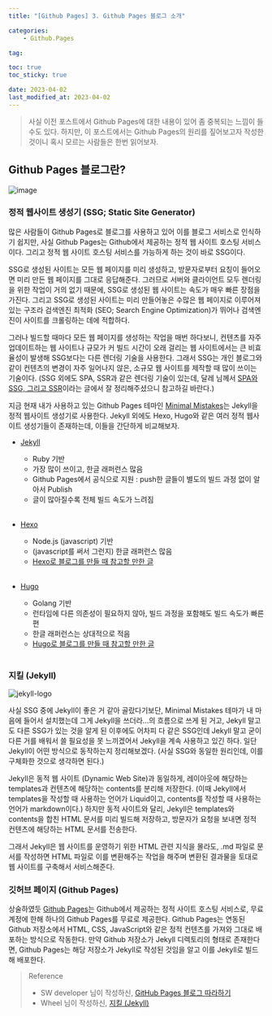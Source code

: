 ```yaml
---
title: "[Github Pages] 3. Github Pages 블로그 소개"

categories:
    - Github.Pages

tag:

toc: true
toc_sticky: true

date: 2023-04-02
last_modified_at: 2023-04-02
---
```


> 사실 이전 포스트에서 Github Pages에 대한 내용이 있어 좀 중복되는 느낌이 들 수도 있다. 하지만, 이 포스트에서는 Github Pages의 원리를 짚어보고자 작성한 것이니 혹시 모르는 사람들은 한번 읽어보자.

## Github Pages 블로그란?

![image](https://user-images.githubusercontent.com/105341168/229191108-c3f52e0c-4b2b-46af-9e07-5c59bd89183d.jpeg)

### 정적 웹사이트 생성기 (SSG; Static Site Generator)

많은 사람들이 Github Pages로 블로그를 사용하고 있어 이를 블로그 서비스로 인식하기 쉽지만, 사실 Github Pages는 Github에서 제공하는 정적 웹 사이트 호스팅 서비스이다. 그리고 정적 웹 사이트 호스팅 서비스를 가능하게 하는 것이 바로 SSG이다.<br>

SSG로 생성된 사이트는 모든 웹 페이지를 미리 생성하고, 방문자로부터 요칭이 들어오면 미리 만든 웹 페이지를 그대로 응답해준다. 그러므로 서버와 클라이언트 모두 렌더링을 위한 작업이 거의 없기 때문에, SSG로 생성된 웹 사이트는 속도가 매우 빠른 장점을 가진다. 그리고 SSG로 생성된 사이트는 미리 만들어놓은 수많은 웹 페이지로 이루어져 있는 구조라 검색엔진 최적화 (SEO; Search Engine Optimization)가 뛰어나 검색엔진이 사이트를 크롤링하는 데에 적합하다.<br>

그러나 빌드할 때마다 모든 웹 페이지를 생성하는 작업을 매번 하다보니, 컨텐츠를 자주 업데이트하는 웹 사이트나 규모가 커 빌드 시간이 오래 걸리는 웹 사이트에서는 큰 비효율성이 발생해 SSG보다는 다른 렌더링 기술을 사용한다. 그래서 SSG는 개인 블로그와 같이 컨텐츠의 변경이 자주 일어나지 않은, 소규모 웹 사이트를 제작할 때 많이 쓰이는 기술이다. (SSG 외에도 SPA, SSR과 같은 렌더링 기술이 있는데, 달레 님께서 <a href="https://www.daleseo.com/spa-ssg-ssr/">SPA와 SSG, 그리고 SSR</a>이라는 글에서 잘 정리해주셨으니 참고하길 바란다.)<br>

지금 현재 내가 사용하고 있는 Github Pages 테마인 <a href="https://mmistakes.github.io/minimal-mistakes/">Minimal Mistakes</a>는 Jekyll을 정적 웹사이트 생성기로 사용한다. Jekyll 외에도 Hexo, Hugo와 같은 여러 정적 웹사이트 생성기들이 존재하는데, 이들을 간단하게 비교해보자.

- <a href="https://jekyllrb-ko.github.io">Jekyll</a>
  - Ruby 기반
  - 가장 많이 쓰이고, 한글 래퍼런스 많음
  - Github Pages에서 공식으로 지원 : push한 글들이 별도의 빌드 과정 없이 알아서 Publish
  - 글이 많아질수록 전체 빌드 속도가 느려짐
<br><br>

- <a href="https://hexo.io/ko/index.html">Hexo</a>
  - Node.js (javascript) 기반
  - (javascript를 써서 그런지) 한글 래퍼런스 많음
  - <a href="https://www.holaxprogramming.com/2017/04/16/github-page-and-hexo/">Hexo로 블로그를 만들 때 참고할 만한 글</a>
<br><br>

- <a href="https://gohugo.io">Hugo</a>
  - Golang 기반
  - 런타임에 다른 의존성이 필요하지 않아, 빌드 과정을 포함해도 빌드 속도가 빠른 편
  - 한글 래퍼런스는 상대적으로 적음
  - <a href="https://github.com/Integerous/Integerous.github.io">Hugo로 블로그를 만들 때 참고할 만한 글</a>
<br><br>

### 지킬 (Jekyll)

![jekyll-logo](https://user-images.githubusercontent.com/105341168/229413193-0534897e-6fdc-4c1a-888e-8e2e011045c5.jpg)

사실 SSG 중에 Jekyll이 좋은 거 같아 골랐다기보단, Minimal Mistakes 테마가 내 마음에 들어서 설치했는데 그게 Jekyll을 쓰더라...의 흐름으로 쓰게 된 거고, Jekyll 말고도 다른 SSG가 있는 것을 알게 된 이후에도 어차피 다 같은 SSG인데 Jekyll 말고 굳이 다른 거를 배워서 쓸 필요성을 못 느끼겠어서 Jekyll을 계속 사용하고 있긴 하다. 일단 Jekyll이 어떤 방식으로 동작하는지 정리해보겠다. (사실 SSG와 동일한 원리인데, 이를 구체화한 것으로 생각하면 된다.)<br>

Jekyll은 동적 웹 사이트 (Dynamic Web Site)과 동일하게, 레이아웃에 해당하는 templates과 컨텐츠에 해당하는 contents를 분리해 저장한다. (이때 Jekyll에서 templates을 작성할 때 사용하는 언어가 Liquid이고, contents를 작성할 때 사용하는 언어가 markdown이다.) 하지만 동적 사이트와 달리, Jekyll은 templates와 contents을 합친 HTML 문서를 미리 빌드해 저장하고, 방문자가 요청을 보내면 정적 컨텐츠에 해당하는 HTML 문서를 전송한다.<br>

그래서 Jekyll은 웹 사이트를 운영하기 위한 HTML 관련 지식을 몰라도, .md 파일로 문서를 작성하면 HTML 파일로 이를 변환해주는 작업을 해주며 변환된 결과물을 토대로 웹 사이트를 구축해서 서비스해준다. 

### 깃허브 페이지 (Github Pages)

상술하였듯 <a href="https://pages.github.com">Github Pages</a>는 Github에서 제공하는 정적 사이트 호스팅 서비스로, 무료 계정에 한해 하나의 Github Pages를 무료로 제공한다. Github Pages는 연동된 Github 저장소에서 HTML, CSS, JavaScript와 같은 정적 컨텐츠를 가져와 그대로 배포하는 방식으로 작동한다. 만약 Github 저장소가 Jekyll 디렉토리의 형태로 존재한다면, Github Pages는 해당 저장소가 Jekyll로 작성된 것임을 알고 이를 Jekyll로 빌드해 배포한다.<br>

> Reference
> - SW developer 님이 작성하신, <a href="https://devinlife.com/howto/">GitHub Pages 블로그 따라하기</a>
> - Wheel 님이 작성하신, <a href="https://heekangpark.github.io/categories#jekyll">지킬 (Jekyll)</a>